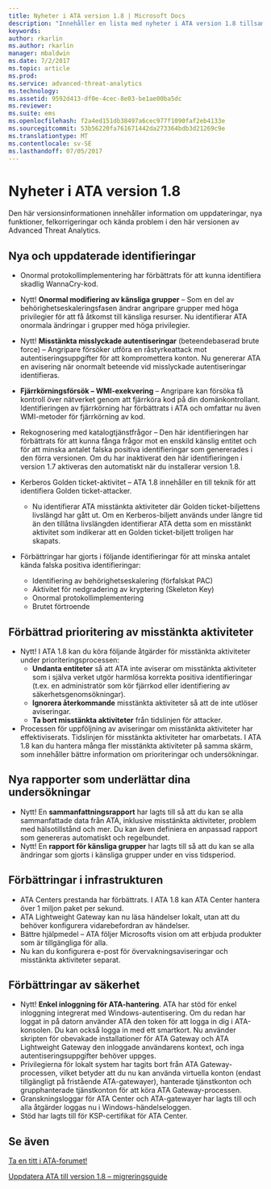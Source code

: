 ```yaml
---
title: Nyheter i ATA version 1.8 | Microsoft Docs
description: "Innehåller en lista med nyheter i ATA version 1.8 tillsammans med kända problem"
keywords: 
author: rkarlin
ms.author: rkarlin
manager: mbaldwin
ms.date: 7/2/2017
ms.topic: article
ms.prod: 
ms.service: advanced-threat-analytics
ms.technology: 
ms.assetid: 9592d413-df0e-4cec-8e03-be1ae00ba5dc
ms.reviewer: 
ms.suite: ems
ms.openlocfilehash: f2a4ed151db38497a6cec977f1090faf2eb4133e
ms.sourcegitcommit: 53b56220fa761671442da273364bdb3d21269c9e
ms.translationtype: MT
ms.contentlocale: sv-SE
ms.lasthandoff: 07/05/2017
---
```

# Nyheter i ATA version 1.8
<a id="whats-new-in-ata-version-18" class="xliff"></a>
Den här versionsinformationen innehåller information om uppdateringar, nya funktioner, felkorrigeringar och kända problem i den här versionen av Advanced Threat Analytics.



## Nya och uppdaterade identifieringar
<a id="new--updated-detections" class="xliff"></a>

- Onormal protokollimplementering har förbättrats för att kunna identifiera skadlig WannaCry-kod.

- Nytt! **Onormal modifiering av känsliga grupper** – Som en del av behörighetseskaleringsfasen ändrar angripare grupper med höga privilegier för att få åtkomst till känsliga resurser. Nu identifierar ATA onormala ändringar i grupper med höga privilegier.
- Nytt! **Misstänkta misslyckade autentiseringar** (beteendebaserad brute force) – Angripare försöker utföra en råstyrkeattack mot autentiseringsuppgifter för att kompromettera konton. Nu genererar ATA en avisering när onormalt beteende vid misslyckade autentiseringar identifieras.   

- **Fjärrkörningsförsök – WMI-exekvering** – Angripare kan försöka få kontroll över nätverket genom att fjärrköra kod på din domänkontrollant. Identifieringen av fjärrkörning har förbättrats i ATA och omfattar nu även WMI-metoder för fjärrkörning av kod.

- Rekognosering med katalogtjänstfrågor – Den här identifieringen har förbättrats för att kunna fånga frågor mot en enskild känslig entitet och för att minska antalet falska positiva identifieringar som genererades i den förra versionen. Om du har inaktiverat den här identifieringen i version 1.7 aktiveras den automatiskt när du installerar version 1.8.

- Kerberos Golden ticket-aktivitet – ATA 1.8 innehåller en till teknik för att identifiera Golden ticket-attacker.
    - Nu identifierar ATA misstänkta aktiviteter där Golden ticket-biljettens livslängd har gått ut. Om en Kerberos-biljett används under längre tid än den tillåtna livslängden identifierar ATA detta som en misstänkt aktivitet som indikerar att en Golden ticket-biljett troligen har skapats.
- Förbättringar har gjorts i följande identifieringar för att minska antalet kända falska positiva identifieringar:  
    - Identifiering av behörighetseskalering (förfalskat PAC) 
    - Aktivitet för nedgradering av kryptering (Skeleton Key)
    - Onormal protokollimplementering
    - Brutet förtroende

## Förbättrad prioritering av misstänkta aktiviteter
<a id="improved-triage-of-suspicious-activities" class="xliff"></a>

-   Nytt! I ATA 1.8 kan du köra följande åtgärder för misstänkta aktiviteter under prioriteringsprocessen: 
    - **Undanta entiteter** så att ATA inte aviserar om misstänkta aktiviteter som i själva verket utgör harmlösa korrekta positiva identifieringar (t.ex. en administratör som kör fjärrkod eller identifiering av säkerhetsgenomsökningar).
    - **Ignorera återkommande** misstänkta aktiviteter så att de inte utlöser aviseringar.
    - **Ta bort misstänkta aktiviteter** från tidslinjen för attacker.
-   Processen för uppföljning av aviseringar om misstänkta aktiviteter har effektiviserats. Tidslinjen för misstänkta aktiviteter har omarbetats. I ATA 1.8 kan du hantera många fler misstänkta aktiviteter på samma skärm, som innehåller bättre information om prioriteringar och undersökningar. 

## Nya rapporter som underlättar dina undersökningar
<a id="new-reports-to-help-you-investigate" class="xliff"></a> 
-   Nytt! En **sammanfattningsrapport** har lagts till så att du kan se alla sammanfattade data från ATA, inklusive misstänkta aktiviteter, problem med hälsotillstånd och mer. Du kan även definiera en anpassad rapport som genereras automatiskt och regelbundet.
-   Nytt! En **rapport för känsliga grupper** har lagts till så att du kan se alla ändringar som gjorts i känsliga grupper under en viss tidsperiod.


## Förbättringar i infrastrukturen
<a id="infrastructure-improvements" class="xliff"></a>

-   ATA Centers prestanda har förbättrats. I ATA 1.8 kan ATA Center hantera över 1 miljon paket per sekund.
-   ATA Lightweight Gateway kan nu läsa händelser lokalt, utan att du behöver konfigurera vidarebefordran av händelser.
-   Bättre hjälpmedel – ATA följer Microsofts vision om att erbjuda produkter som är tillgängliga för alla. 
-   Nu kan du konfigurera e-post för övervakningsaviseringar och misstänkta aktiviteter separat.

## Förbättringar av säkerhet
<a id="security-improvements" class="xliff"></a>

-   Nytt! **Enkel inloggning för ATA-hantering**. ATA har stöd för enkel inloggning integrerat med Windows-autentisering. Om du redan har loggat in på datorn använder ATA den token för att logga in dig i ATA-konsolen. Du kan också logga in med ett smartkort. Nu använder skripten för obevakade installationer för ATA Gateway och ATA Lightweight Gateway den inloggade användarens kontext, och inga autentiseringsuppgifter behöver uppges.
-   Privilegierna för lokalt system har tagits bort från ATA Gateway-processen, vilket betyder att du nu kan använda virtuella konton (endast tillgängligt på fristående ATA-gatewayer), hanterade tjänstkonton och grupphanterade tjänstkonton för att köra ATA Gateway-processen.   
-   Granskningsloggar för ATA Center och ATA-gatewayer har lagts till och alla åtgärder loggas nu i Windows-händelseloggen.
-   Stöd har lagts till för KSP-certifikat för ATA Center.




## Se även
<a id="see-also" class="xliff"></a>
[Ta en titt i ATA-forumet!](https://social.technet.microsoft.com/Forums/security/home?forum=mata)

[Uppdatera ATA till version 1.8 – migreringsguide](ata-update-1.8-migration-guide.md)

